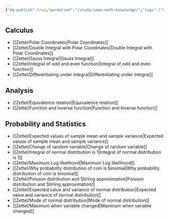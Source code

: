 ```yaml
---
{"dg-publish":true,"permalink":"/study/some-math-knowledge/","tags":["self-study"],"noteIcon":"📝","created":"2024-04-25T15:03:08.838+07:00","updated":"2024-04-26T10:47:31.754+07:00"}
---
```


## Calculus

- [[Zettel/Polar Coordinates\|Polar Coordinates]]
- [[Zettel/Double Integral with Polar Coordinates\|Double Integral with Polar Coordinates]]
- [[Zettel/Gauss Integral\|Gauss Integral]]
- [[Zettel/Integral of odd and even function\|Integral of odd and even function]]
- [[Zettel/Differentiating under integral\|Differentiating under integral]]
## Analysis

- [[Zettel/Equivalence relation\|Equivalence relation]]
- [[Zettel/Function and Inverse function\|Function and Inverse function]]
## Probability and Statistics

- [[Zettel/Expected values of sample mean and sample variance\|Expected values of sample mean and sample variance]]
- [[Zettel/Change of random variable\|Change of random variable]]
- [[Zettel/Integral of normal distribution is 1\|Integral of normal distribution is 1]]
- [[Zettel/Maximum Log likelihood\|Maximum Log likelihood]]
- [[Zettel/Why probability distribution of coin is binomial\|Why probability distribution of coin is binomial]]
- [[Zettel/Poisson distribution and Stirling approximation\|Poisson distribution and Stirling approximation]]
- [[Zettel/Expected value and variance of normal distribution\|Expected value and variance of normal distribution]]
- [[Zettel/Mode of normal distribution\|Mode of normal distribution]]
- [[Zettel/Maximum when variable changed\|Maximum when variable changed]]